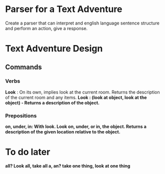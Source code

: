 # Parser for a Text Adventure

Create a parser that can interpret and english language sentence structure and perform an action, give a response.

# Text Adventure Design

## Commands

### Verbs
**Look** : On its own, implies look at the current room. Returns the description of the current room and any items.
**Look <object>**: (look at object, look at the object) - Returns a description of the object.

### Prepositions
**on, under, in**: With **look**. Look on, under, or in, the object. Returns a description of the given location relative to the object.



# To do later
**all**? Look all, take all
**a, an**? take one thing, look at one thing